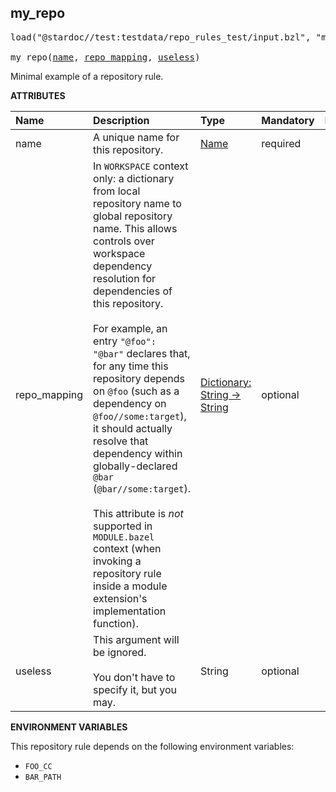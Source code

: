 <!-- Generated with Stardoc: http://skydoc.bazel.build -->



<a id="my_repo"></a>

## my_repo

<pre>
load("@stardoc//test:testdata/repo_rules_test/input.bzl", "my_repo")

my_repo(<a href="#my_repo-name">name</a>, <a href="#my_repo-repo_mapping">repo_mapping</a>, <a href="#my_repo-useless">useless</a>)
</pre>

Minimal example of a repository rule.

**ATTRIBUTES**


| Name  | Description | Type | Mandatory | Default |
| :------------- | :------------- | :------------- | :------------- | :------------- |
| <a id="my_repo-name"></a>name |  A unique name for this repository.   | <a href="https://bazel.build/concepts/labels#target-names">Name</a> | required |  |
| <a id="my_repo-repo_mapping"></a>repo_mapping |  In `WORKSPACE` context only: a dictionary from local repository name to global repository name. This allows controls over workspace dependency resolution for dependencies of this repository.<br><br>For example, an entry `"@foo": "@bar"` declares that, for any time this repository depends on `@foo` (such as a dependency on `@foo//some:target`), it should actually resolve that dependency within globally-declared `@bar` (`@bar//some:target`).<br><br>This attribute is _not_ supported in `MODULE.bazel` context (when invoking a repository rule inside a module extension's implementation function).   | <a href="https://bazel.build/rules/lib/dict">Dictionary: String -> String</a> | optional |  |
| <a id="my_repo-useless"></a>useless |  This argument will be ignored.<br><br>You don't have to specify it, but you may.   | String | optional |  `"ignoreme"`  |

**ENVIRONMENT VARIABLES**

This repository rule depends on the following environment variables:

* `FOO_CC`
* `BAR_PATH`



